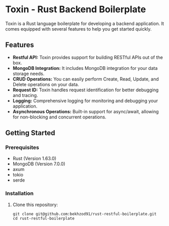 # Toxin - Rust Backend Boilerplate

Toxin is a Rust language boilerplate for developing a backend application. It comes equipped with several features to help you get started quickly.

## Features

- **Restful API:** Toxin provides support for building RESTful APIs out of the box.
- **MongoDB Integration:** It includes MongoDB integration for your data storage needs.
- **CRUD Operations:** You can easily perform Create, Read, Update, and Delete operations on your data.
- **Request ID:** Toxin handles request identification for better debugging and tracing.
- **Logging:** Comprehensive logging for monitoring and debugging your application.
- **Asynchronous Operations:** Built-in support for async/await, allowing for non-blocking and concurrent operations.


## Getting Started

### Prerequisites

- Rust (Version 1.63.0)
- MongoDB (Version 7.0.0)
- axum
- tokio
- serde

### Installation

1. Clone this repository:

   ```shell
   git clone git@github.com:bekhzod91/rust-restful-boilerplate.git
   cd rust-restful-boilerplate

